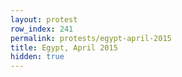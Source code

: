 ```yaml
---
layout: protest
row_index: 241
permalink: protests/egypt-april-2015
title: Egypt, April 2015
hidden: true
---
```

